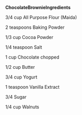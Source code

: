 __ChocolateBrownieIngredients__

3/4 cup All Purpose Flour (Maida)

2 teaspoons Baking Powder

1/3 cup Cocoa Powder

1/4 teaspoon Salt

1 cup Chocolate chopped

1/2 cup Butter

3/4 cup Yogurt

1 teaspoon Vanilla Extract

3/4 Sugar

1/4 cup Walnuts
